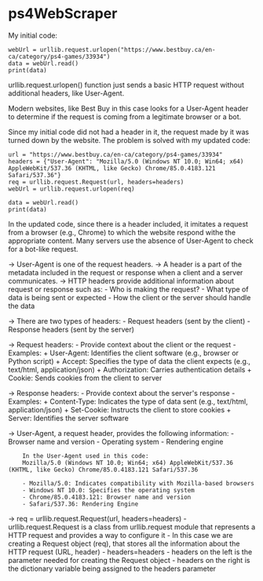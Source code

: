 # ps4WebScraper

My initial code:

    webUrl = urllib.request.urlopen("https://www.bestbuy.ca/en-ca/category/ps4-games/33934")
    data = webUrl.read()
    print(data)

urllib.request.urlopen() function just sends a basic HTTP request without additional headers, like User-Agent.



Modern websites, like Best Buy in this case looks for a User-Agent header to determine if the request is coming from a legitimate browser or a bot. 

Since my initial code did not had a header in it, the request made by it was turned down by the website. The problem is solved with my updated code:

    url = "https://www.bestbuy.ca/en-ca/category/ps4-games/33934"
    headers = {"User-Agent": "Mozilla/5.0 (Windows NT 10.0; Win64; x64) AppleWebKit/537.36 (KHTML, like Gecko) Chrome/85.0.4183.121 Safari/537.36"}
    req = urllib.request.Request(url, headers=headers)
    webUrl = urllib.request.urlopen(req)

    data = webUrl.read()
    print(data)

In the updated code, since there is a header included, it imitates a request from a browser (e.g., Chrome) to which the website respond withe the appropriate content. Many servers use the absence of User-Agent to check for a bot-like request.

-> User-Agent is one of the request headers.
-> A header is a part of the metadata included in the request or response when a client and a server communicates.
-> HTTP headers provide additional information about request or response such as:
        - Who is making the request?
        - What type of data is being sent or expected 
        - How the client or the server should handle the data

-> There are two types of headers:
        - Request headers (sent by the client)
        - Response headers (sent by the server)

-> Request headers:
        - Provide context about the client or the request
        - Examples:
            + User-Agent: Identifies the client software (e.g., browser or Python script)
            + Accept: Specifies the type of data the client expects (e.g., text/html, application/json)
            + Authorization: Carries authentication details
            + Cookie: Sends cookies from the client to server

-> Response headers: 
        - Provide context about the server's response
        - Examples:
            + Content-Type: Indicates the type of data sent (e.g., text/html, application/json)
            + Set-Cookie: Instructs the client to store cookies
            + Server: Identifies the server software
    
-> User-Agent, a request header, provides the following information:
        - Browser name and version 
        - Operating system 
        - Rendering engine

        In the User-Agent used in this code: 
        Mozilla/5.0 (Windows NT 10.0; Win64; x64) AppleWebKit/537.36 (KHTML, like Gecko) Chrome/85.0.4183.121 Safari/537.36

        - Mozilla/5.0: Indicates compatibility with Mozilla-based browsers
        - Windows NT 10.0: Specifies the operating system 
        - Chrome/85.0.4183.121: Browser name and version
        - Safari/537.36: Rendering Engine 
            
-> req = urllib.request.Request(url, headers=headers)
        - urllib.request.Request is a class from urllib.request module that represents a HTTP request and provides a way to configure it
        - In this case we are creating a Request object (req), that stores all the information about the HTTP request (URL, header) 
        - headers=headers
            - headers on the left is the parameter needed for creating the Request object
            - headers on the right is the dictionary variable being assigned to the headers parameter

            